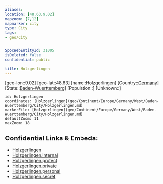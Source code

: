 ```yaml
---
aliases: 
location: [48.63,9.02]
mapzoom: [7,12] 
mapmarker: city 
type: City
tags:
- geo/City


SpocWebEntityId: 31005
isDeleted: false
confidential: public

title: Holzgerlingen
---
```

[geo-lon::9.02]
[geo-lat::48.63]
[name::Holzgerlingen]
[Country::[Germany](geo/Continent/Europe/Germany.md)]
[State::[Baden-Wuerttemberg](geo/Continent/Europe/Germany/West/Baden-Wuerttemberg.md)]
[Population::]
[Unknown::]


```leaflet
id: Holzgerlingen
coordinates: [Holzgerlingen](geo/Continent/Europe/Germany/West/Baden-Wuerttemberg/City/Holzgerlingen.md)
markerFile: [Holzgerlingen](geo/Continent/Europe/Germany/West/Baden-Wuerttemberg/City/Holzgerlingen.md)
defaultZoom: 11 
maxZoom: 18
```


## Confidential Links & Embeds: 
- [Holzgerlingen](../../../../../../../../_public/geo/Continent/Europe/Germany/West/Baden-Wuerttemberg/City/Holzgerlingen.md) 
- [Holzgerlingen.internal](../../../../../../../../_internal/geo/Continent/Europe/Germany/West/Baden-Wuerttemberg/City/Holzgerlingen.internal.md) 
- [Holzgerlingen.protect](../../../../../../../../_protect/geo/Continent/Europe/Germany/West/Baden-Wuerttemberg/City/Holzgerlingen.protect.md) 
- [Holzgerlingen.private](../../../../../../../../_private/geo/Continent/Europe/Germany/West/Baden-Wuerttemberg/City/Holzgerlingen.private.md) 
- [Holzgerlingen.personal](../../../../../../../../_personal/geo/Continent/Europe/Germany/West/Baden-Wuerttemberg/City/Holzgerlingen.personal.md) 
- [Holzgerlingen.secret](../../../../../../../../_secret/geo/Continent/Europe/Germany/West/Baden-Wuerttemberg/City/Holzgerlingen.secret.md) 
